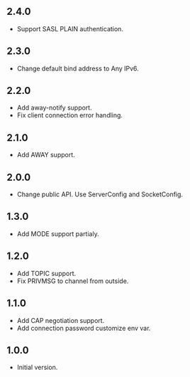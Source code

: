 ## 2.4.0

- Support SASL PLAIN authentication.

## 2.3.0

- Change default bind address to Any IPv6.

## 2.2.0

- Add away-notify support.
- Fix client connection error handling.

## 2.1.0

- Add AWAY support.

## 2.0.0

- Change public API. Use ServerConfig and SocketConfig.

## 1.3.0

- Add MODE support partialy.

## 1.2.0

- Add TOPIC support.
- Fix PRIVMSG to channel from outside.

## 1.1.0

- Add CAP negotiation support.
- Add connection password customize env var.

## 1.0.0

- Initial version.
